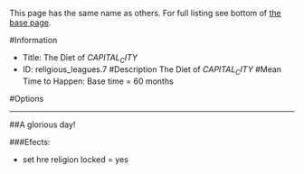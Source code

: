 This page has the same name as others. For full listing see bottom of [the base page](the_diet_of_capital_city.md).

#Information
 - Title: The Diet of $CAPITAL_CITY$
 - ID: religious_leagues.7
#Description
The Diet of $CAPITAL_CITY$
#Mean Time to Happen:
Base time = 60 months

#Options

___
##A glorious day!

###Efects:<ul><li>set hre religion locked = yes</li></ul>
